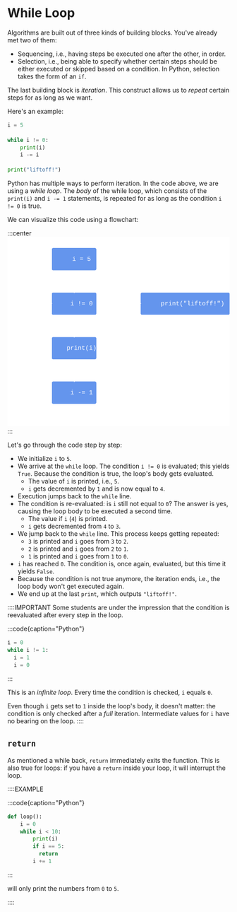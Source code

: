 # While Loop

Algorithms are built out of three kinds of building blocks.
You've already met two of them:

* Sequencing, i.e., having steps be executed one after the other, in order.
* Selection, i.e., being able to specify whether certain steps should be either executed or skipped based on a condition.
  In Python, selection takes the form of an `if`.

The last building block is *iteration*.
This construct allows us to *repeat* certain steps for as long as we want.

Here's an example:

```python
i = 5

while i != 0:
    print(i)
    i -= i

print("liftoff!")
```

Python has multiple ways to perform iteration.
In the code above, we are using a *while loop*.
The *body* of the while loop, which consists of the `print(i)` and `i -= 1` statements, is repeated for as long as the condition `i != 0` is true.

We can visualize this code using a flowchart:

:::center
![While Loop](image-while.svg)
:::

Let's go through the code step by step:

* We initialize `i` to `5`.
* We arrive at the `while` loop.
  The condition `i != 0` is evaluated; this yields `True`.
  Because the condition is true, the loop's body gets evaluated.
  * The value of `i` is printed, i.e., `5`.
  * `i` gets decremented by `1` and is now equal to `4`.
* Execution jumps back to the `while` line.
* The condition is re-evaluated: is `i` still not equal to `0`?
  The answer is yes, causing the loop body to be executed a second time.
  * The value if `i` (`4`) is printed.
  * `i` gets decremented from `4` to `3`.
* We jump back to the `while` line.
  This process keeps getting repeated:
  * `3` is printed and `i` goes from `3` to `2`.
  * `2` is printed and `i` goes from `2` to `1`.
  * `1` is printed and `i` goes from `1` to `0`.
* `i` has reached `0`.
  The condition is, once again, evaluated, but this time it yields `False`.
* Because the condition is not true anymore, the iteration ends, i.e., the loop body won't get executed again.
* We end up at the last `print`, which outputs `"liftoff!"`.

::::IMPORTANT
Some students are under the impression that the condition is reevaluated after every step in the loop.

:::code{caption="Python"}

```python
i = 0
while i != 1:
  i = 1
  i = 0
```

:::

This is an *infinite loop*.
Every time the condition is checked, `i` equals `0`.

Even though `i` gets set to `1` inside the loop's body, it doesn't matter: the condition is only checked after a *full* iteration.
Intermediate values for `i` have no bearing on the loop.
::::

## `return`

As mentioned a while back, `return` immediately exits the function.
This is also true for loops: if you have a `return` inside your loop, it will interrupt the loop.

::::EXAMPLE

:::code{caption="Python"}

```python
def loop():
    i = 0
    while i < 10:
        print(i)
        if i == 5:
          return
        i += 1
```

:::

will only print the numbers from `0` to `5`.

::::
